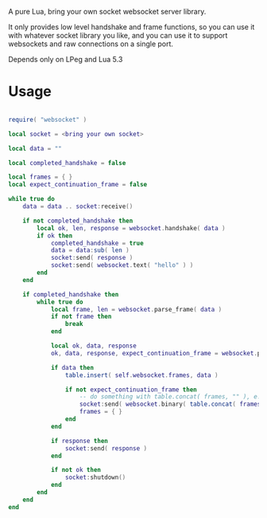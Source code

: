 A pure Lua, bring your own socket websocket server library.

It only provides low level handshake and frame functions, so you can use
it with whatever socket library you like, and you can use it to support
websockets and raw connections on a single port.

Depends only on LPeg and Lua 5.3


# Usage

```lua

require( "websocket" )

local socket = <bring your own socket>

local data = ""

local completed_handshake = false

local frames = { }
local expect_continuation_frame = false

while true do
	data = data .. socket:receive()

	if not completed_handshake then
		local ok, len, response = websocket.handshake( data )
		if ok then
			completed_handshake = true
			data = data:sub( len )
			socket:send( response )
			socket:send( websocket.text( "hello" ) )
		end
	end

	if completed_handshake then
		while true do
			local frame, len = websocket.parse_frame( data )
			if not frame then
				break
			end

			local ok, data, response
			ok, data, response, expect_continuation_frame = websocket.process_frame( frame, expect_continuation_frame )

			if data then
				table.insert( self.websocket.frames, data )

				if not expect_continuation_frame then
					-- do something with table.concat( frames, "" ), e.g.
					socket:send( websocket.binary( table.concat( frames, "" ) )
					frames = { }
				end
			end

			if response then
				socket:send( response )
			end

			if not ok then
				socket:shutdown()
			end
		end
	end
end
```
